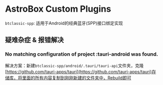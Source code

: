 # AstroBox Custom Plugins
`btclassic-spp`: 适用于Android的经典蓝牙(SPP)接口绑定实现
## 疑难杂症 & 报错解决
### No matching configuration of project :tauri-android was found.
解决方案：新建`btclassic-spp/android/.tauri/tauri-api`文件夹，克隆[https://github.com/tauri-apps/tauri](https://github.com/tauri-apps/tauri)存储库，将里面的所有内容复制到刚刚新建的文件夹中，Rebuild即可